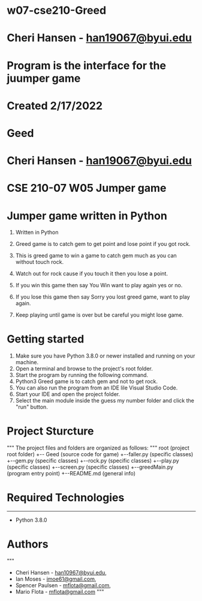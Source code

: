 # w07-cse210-Greed

# Cheri Hansen - han19067@byui.edu
# Program is the interface for the juumper game
# Created 2/17/2022
# Geed
# Cheri Hansen - han19067@byui.edu
# CSE 210-07 W05 Jumper game

# Jumper game written in Python
1. Written in Python
2. Greed game is to catch gem to get point and lose point if you got rock.
3. This is greed game to win a game to catch gem much as you can without touch rock.
4. Watch out for rock cause if you touch it then you lose a point.

6. If you win this game then say You Win want to play again yes or no.
7. If you lose this game then say Sorry you lost greed game, want to play again. 
8. Keep playing until game is over but be careful you might lose game.
# Getting started
1. Make sure you have Python 3.8.0 or newer installed and running on your machine. 
2. Open a terminal and browse to the project's root folder. 
3. Start the program by running the following command.
4. Python3 Greed game is to catch gem and not to get rock.
5. You can also run the program from an IDE lile Visual Studio Code. 
6. Start your IDE and open the project folder. 
7. Select the main module inside the guess my number folder and click the "run" button. 

# Project Sturcture
"""
The project files and folders are organized as follows:
"""
root                        (project root folder)
+-- Geed            (source code for game)
    +--faller.py            (specific classes)
    +--gem.py               (specific classes)
    +--rock.py              (specific classes)
    +--play.py              (specific classes)
    +--screen.py            (specific classes)
    +--greedMain.py         (program entry point)
    +--README.md            (general info)

# Required Technologies
---
* Python 3.8.0

# Authors
""" 
* Cheri Hansen - han10967@byui.edu, 
* Ian Moses - imoe61@gmail.com, 
* Spencer Paulsen - mflota@gmail.com,
* Mario Flota - mflota@gmail.com
"""
